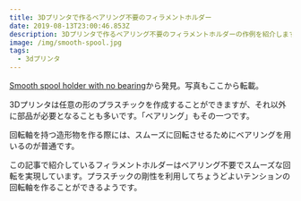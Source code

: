 ```yaml
---
title: 3Dプリンタで作るベアリング不要のフィラメントホルダー
date: 2019-08-13T23:00:46.853Z
description: 3Dプリンタで作るベアリング不要のフィラメントホルダーの作例を紹介します。
image: /img/smooth-spool.jpg
tags:
  - 3dプリンタ
---
```

[Smooth spool holder with no bearing](https://hackaday.io/project/164237-smooth-spool-holder-with-no-bearing)から発見。写真もここから転載。

3Dプリンタは任意の形のプラスチックを作成することができますが、それ以外に部品が必要となることも多いです。「ベアリング」もその一つです。

回転軸を持つ造形物を作る際には、スムーズに回転させるためにベアリングを用いるのが普通です。

この記事で紹介しているフィラメントホルダーはベアリング不要でスムーズな回転を実現しています。プラスチックの剛性を利用してちょうどよいテンションの回転軸を作ることができるようです。

